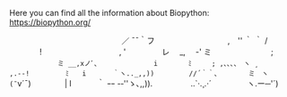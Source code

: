 Here you can find all the information about Biopython:
https://biopython.org/















　　　　　　　　 　　　　　　／ ¯¯｀フ
　　　　　　　　　,　'' ｀ ｀ / 　 　 　 !　 　
　　　　　　　 , ' 　　　　 レ　 _,　 -' ミ
　　　　　　　 ; 　 　 　 　 　`ミ __,xノﾞ､
　　　 　　 　 i　 　　　ﾐ　　　; ,､､､、　ヽ ¸
　　　 　　,.-‐! 　 　 　 ﾐ　　i　　　　｀ヽ.._,,))
　　 　　//´｀｀､　　　　 ミ　ヽ　　　　　(¯`v´¯)
　　　　| l　　 　｀ ｰｰ -‐''ゝ､,,)).　 　　 　 ..`·.¸.·´
　　　 　ヽ.ー─'´)　
